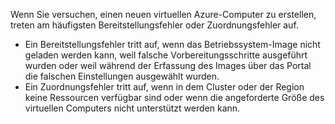 Wenn Sie versuchen, einen neuen virtuellen Azure-Computer zu erstellen, treten am häufigsten Bereitstellungsfehler oder Zuordnungsfehler auf.

* Ein Bereitstellungsfehler tritt auf, wenn das Betriebssystem-Image nicht geladen werden kann, weil falsche Vorbereitungsschritte ausgeführt wurden oder weil während der Erfassung des Images über das Portal die falschen Einstellungen ausgewählt wurden.
* Ein Zuordnungsfehler tritt auf, wenn in dem Cluster oder der Region keine Ressourcen verfügbar sind oder wenn die angeforderte Größe des virtuellen Computers nicht unterstützt werden kann.

